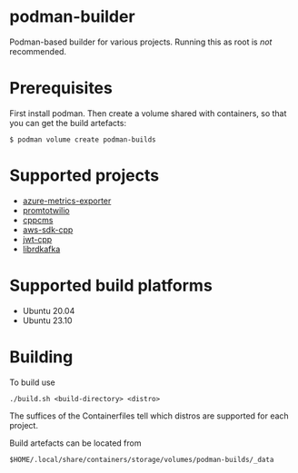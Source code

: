 # podman-builder

Podman-based builder for various projects. Running this as root
is _not_ recommended.

# Prerequisites

First install podman. Then create a volume shared with containers, so
that you can get the build artefacts:

    $ podman volume create podman-builds

# Supported projects

* [azure-metrics-exporter](https://github.com/webdevops/azure-metrics-exporter.git)
* [promtotwilio](https://github.com/Swatto/promtotwilio)
* [cppcms](https://github.com/artyom-beilis/cppcms)
* [aws-sdk-cpp](https://github.com/aws/aws-sdk-cpp)
* [jwt-cpp](https://github.com/Thalhammer/jwt-cpp)
* [librdkafka](https://github.com/confluentinc/librdkafka.git)

# Supported build platforms

* Ubuntu 20.04
* Ubuntu 23.10

# Building

To build use

    ./build.sh <build-directory> <distro>

The suffices of the Containerfiles tell which distros are supported for each
project.

Build artefacts can be located from

    $HOME/.local/share/containers/storage/volumes/podman-builds/_data
